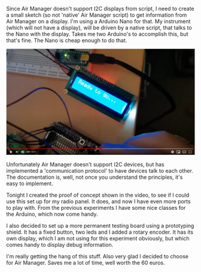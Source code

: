 Since Air Manager doesn't support I2C displays from script, I need to create a small sketch (so not 'native' Air Manager script) to get information from Air Manager on a display. I'm using a Arduino Nano for that. My instrument (which will not have a display), will be driven by a native script, that talks to the Nano with the display. Takes me two Arduino's to accomplish this, but that's fine. The Nano is cheap enough to do that.

[![Uno talks to Nano](assets/Uno-talks-to-Nano.png)](https://www.youtube.com/watch?v=vtjbWVuWKmY)

Unfortunately Air Manager doesn't support I2C devices, but has implemented a 'communication protocol' to have devices talk to each other. The documentation is, well, not once you understand the principles, it's easy to implement.

Tonight I created the proof of concept shown in the video, to see if I could use this set up for my radio panel. It does, and now I have even more ports to play with. From the previous experiments I have some nice classes for the Arduino, which now come handy.

I also decided to set up a more permanent testing board using a prototyping shield. It has a fixed button, two leds and I added a rotary encoder. It has its own display, which I am not using for this experiment obviously, but which comes handy to display debug information.

I'm really getting the hang of this stuff. Also very glad I decided to choose for Air Manager. Saves me a lot of time, well worth the 60 euros.